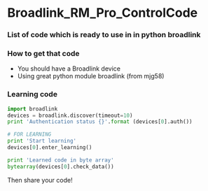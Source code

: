 # Broadlink_RM_Pro_ControlCode
### List of code which is ready to use in in python broadlink

### How to get that code
- You should have a Broadlink device
- Using great python module broadlink (from mjg58)

### Learning code
```python
import broadlink
devices = broadlink.discover(timeout=10)
print 'Authentication status {}'.format (devices[0].auth())

# FOR LEARNING
print 'Start learning'
devices[0].enter_learning()

print 'Learned code in byte array'
bytearray(devices[0].check_data())

```
Then share your code!
